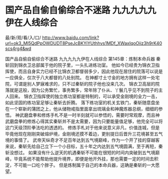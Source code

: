 # 国产品自偷自偷综合不迷路 九九九九九伊在人线综合

最/新/观/看/入/口/ http://www.baidu.com/link?url=ok3_Ml5QdPpOWDUDT8PseJcBKYiYUthhvs1MDf_XWaxIqoOiiz3h9rK40scs4rg4&wd

国产品自偷自偷综合不迷路 九九九九九伊在人线综合
第145章：炼制本命兵器
    秦斩回到锦衣卫总部属于他的院子里，一头扎进练功室。
    他如今已经贵为锦衣卫指挥使，而且自身实力已经不比锦衣卫都督弱多少，因此他现在居住的院落可以说是一应俱全，仅次于八大都督的八处别院。
    在神都寸土寸金的地方拥有这样一处宅院，可谓是别人梦寐难求的，只不过秦斩的院子他也没来几次。
    锦衣卫高层的院落就是这般，因为公务繁忙，事务繁多，常年除了仆从、丫鬟几乎见不到院子的主人回来。
    锦衣卫指挥使的独立练功室都是特制的，可以承受金刚境的全力一击，如此坚固的练功室足够让秦斩去折腾。
    落下练功室的机关玄铁门，秦斩随意盘坐在一个崭新的蒲团之上，他从储物戒指里面拿出琉璃金和神魔炼器总纲，细细的参悟。
    神武磨盘拳和修炼手札不是一时半刻就可以参悟的，需要时常观摩，而且神武磨盘拳的修炼心得其实秦斩并不是太需要，因为只要能量值足够，他完全可以将这门天级顶阶拳法吃的透透的。
    修炼手札对于他来说意义非凡，价值连城，但是毕竟他现在刚刚突破熔炉境，金刚境还摸不着边，更别提日后晋升三花境甚至五气境的事情了。
    武帝天纵奇才不足百年达到五气境巅峰，作为一个开了挂的穿越客来说，秦斩先给自己立下一个小目标，五十年之内达到五气境圆满，至于再短，秦斩没想过。
    如果没有什么逆天的机遇秦斩不可能在很短的时间内突破到五气境巅峰，毕竟系统不能帮助他提升境界，即便是他开外挂，那也需要一定的时间去积淀，不可能一口吃个胖子。
    但是炼制属于自己的本命兵器，这确是秦斩的一大愿望。
